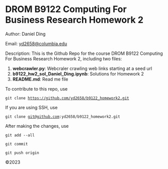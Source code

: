 # DROM B9122 Computing For Business Research Homework 2

Author: Daniel Ding

Email: yd2658@columbia.edu

Description: This is the Github Repo for the course DROM B9122 Computing For Business Research Homework 2, including two files:

1. **webcrawler.py**: Webcraler crawling web links starting at a seed url
2. **b9122_hw2_sol_Daniel_Ding.ipynb**: Solutions for Homework 2
3. **README.md**: Read me file

To contribute to this repo, use

<code>git clone https://github.com/yd2658/b9122_homework2.git</code>

If you are using SSH, use

<code>git clone git@github.com:yd2658/b9122_homework2.git</code>

After making the changes, use

<code>git add --all</code>

<code>git commit</code>

<code>git push origin</code>

©2023
